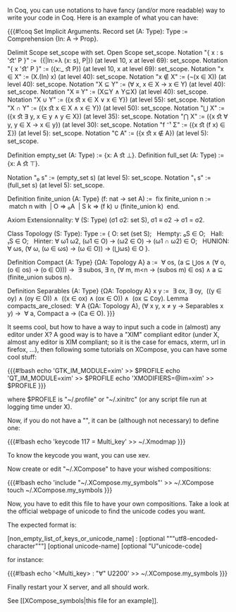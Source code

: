 In Coq, you can use notations to have fancy (and/or more readable) way to write your code in Coq.
Here is an example of what you can have:

{{{#!coq
Set Implicit Arguments.
Record set (A: Type): Type :=
Comprehension {In: A -> Prop}.

Delimit Scope set_scope with set.
Open Scope set_scope.
Notation "{ x : s 'ﬆ' P }" :=
 ({|In:=λ (x: s), P|}) (at level 10, x at level 69): set_scope.
Notation "{ x 'ﬆ' P }" := ({x:_ ﬆ P}) (at level 10, x at level 69): set_scope.
Notation "x ∈ X" := (X.(In) x) (at level 40): set_scope.
Notation "x ∉ X" := (¬(x ∈ X)) (at level 40): set_scope.
Notation "X ⊆ Y" := (∀ x, x ∈ X → x ∈ Y) (at level 40): set_scope.
Notation "X ≡ Y" := (X⊆Y ∧ Y⊆X) (at level 40): set_scope.
Notation "X ∪ Y" := ({x ﬆ x ∈ X ∨ x ∈ Y}) (at level 55): set_scope.
Notation "X ∩ Y" := ({x ﬆ x ∈ X ∧ x ∈ Y}) (at level 50): set_scope.
Notation "⋃ X" := ({x ﬆ ∃ y, x ∈ y ∧ y ∈ X}) (at level 35): set_scope.
Notation "⋂ X" := ({x ﬆ ∀ y, y ∈ X → x ∈ y}) (at level 30): set_scope.
Notation "f ⁻¹ Σ" := ({x ﬆ (f x) ∈ Σ}) (at level 5): set_scope.
Notation "∁ A" := ({x ﬆ x ∉ A}) (at level 5): set_scope.

Definition empty_set (A: Type) := {x: A ﬆ ⊥}.
Definition full_set (A: Type) := {x: A ﬆ ⊤}.

Notation "₀ s" := (empty_set s) (at level 5): set_scope.
Notation "₁ s" := (full_set s) (at level 5): set_scope.

Definition finite_union {A: Type} (f: nat -> set A) :=
 fix finite_union n :=
 match n with
 | O => ₀A
 | S k => (f k) ∪ (finite_union k)
 end.

Axiom Extensionnality: ∀ (S: Type) (σ1 σ2: set S), σ1 ≡ σ2 → σ1 = σ2.

Class Topology (S: Type): Type :=
{ O: set (set S);
  Hempty: ₀S ∈ O;
  Hall: ₁S ∈ O;
  Hinter: ∀ ω1 ω2, (ω1 ∈ O) → (ω2 ∈ O) → (ω1 ∩ ω2) ∈ O;
  HUNION: ∀ ωs, (∀ ω, (ω ∈ ωs) → (ω ∈ O)) → (⋃ωs) ∈ O
}.

Definition Compact {A: Type} {ΩA: Topology A} a :=
 ∀ os, (a ⊆ ⋃os ∧ (∀ o, (o ∈ os) → (o ∈ O))) →
 ∃ subos, ∃ n, (∀ m, m<n → (subos m) ∈ os) ∧ a ⊆ (finite_union subos n).

Definition Separables {A: Type} {ΩA: Topology A} x y :=
 ∃ ox, ∃ oy,
 ((y ∈ oy) ∧ (oy ∈ O)) ∧
 ((x ∈ ox) ∧ (ox ∈ O)) ∧
 (ox ⊆ ∁oy). 
Lemma compacts_are_closed:
 ∀ A {ΩA: Topology A}, (∀ x y, x ≠ y → Separables x y) →
 ∀ a, Compact a → (∁a ∈ O).
}}}

It seems cool, but how to have a way to input such a code in (almost) any editor under X?
A good way is to have a "XIM" compliant editor (under X, almost any editor is XIM compliant;
so it is the case for emacs, xterm, url in firefox, …),
then following some tutorials on XCompose, you can have some cool stuff:

{{{#!bash
echo 'GTK_IM_MODULE=xim' >> $PROFILE
echo 'QT_IM_MODULE=xim' >> $PROFILE
echo 'XMODIFIERS=@im=xim' >> $PROFILE
}}}

where $PROFILE is "~/.profile" or "~/.xinitrc" (or any script file run at logging time under X).

Now, if you do not have a "<Multi-key>", it can be (although not necessary) to define one:

{{{#!bash
echo 'keycode 117 = Multi_key' >> ~/.Xmodmap
}}}

To know the keycode you want, you can use xev.

Now create or edit "~/.XCompose" to have your wished compositions:

{{{#!bash
echo 'include "~/.XCompose.my_symbols"' >> ~/.XCompose
touch ~/.XCompose.my_symbols
}}}

Now, you have to edit this file to have your own compositions.
Take a look at the official webpage of unicode to find the unicode codes you want.

The expected format is:

[non_empty_list_of_keys_or_unicode_name] : [optional "\""utf8-encoded-character"\""] [optional unicode-name] [optional "U"unicode-code]

for instance:

{{{#!bash
echo '<Multi_key> <a> <l> <l> : "∀" U2200' >> ~/.XCompose.my_symbols
}}}

Finally restart your X server, and all should work.

See [[XCompose_symbols|this file for an example]].

